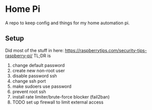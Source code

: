 # Home Pi

A repo to keep config and things for my home automation pi.

## Setup
Did most of the stuff in here:
https://raspberrytips.com/security-tips-raspberry-pi/
TL;DR is 
1. change default password
2. create new non-root user
3. disable password ssh
4. change ssh port
5. make sudoers use password
6. prevent root ssh
7. install rate limiter/brute-force blocker (fail2ban)
8. TODO set up firewall to limit external access


